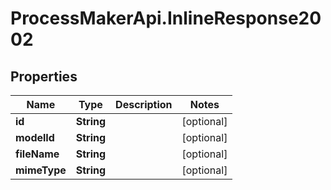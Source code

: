 # ProcessMakerApi.InlineResponse2002

## Properties

Name | Type | Description | Notes
------------ | ------------- | ------------- | -------------
**id** | **String** |  | [optional] 
**modelId** | **String** |  | [optional] 
**fileName** | **String** |  | [optional] 
**mimeType** | **String** |  | [optional] 


